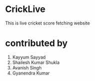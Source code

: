 # CrickLive
This is live cricket score fetching website
# contributed by
1) Kayyum Sayyad
2) Shailesh Kumar Shukla
3) Avanish Singh
4) Gyanendra Kumar

